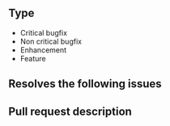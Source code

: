 ## Type

<!-- Remove the types that don't apply -->
<!-- If you discover any security related issues, please email core@fork-cms.com instead of using the issue tracker. -->

- Critical bugfix
- Non critical bugfix
- Enhancement
- Feature

## Resolves the following issues

<!-- List the hashes of the issues that this pull request resolves if their are issues for it. -->
<!-- Use the following format: fixes #[issue_number] -->

## Pull request description

<!-- Provide a summary of the pull request you are submitting. -->

